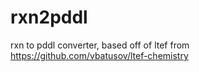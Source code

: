 # rxn2pddl
rxn to pddl converter, based off of ltef from https://github.com/vbatusov/ltef-chemistry

